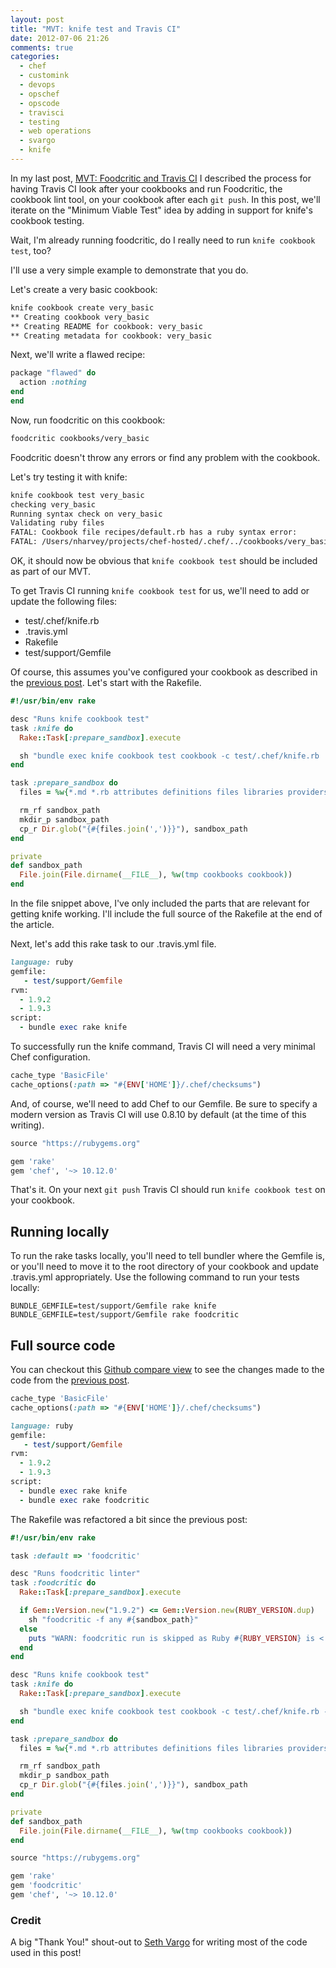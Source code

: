 ```yaml
---
layout: post
title: "MVT: knife test and Travis CI"
date: 2012-07-06 21:26
comments: true
categories: 
  - chef
  - customink
  - devops
  - opschef
  - opscode
  - travisci
  - testing
  - web operations
  - svargo
  - knife
---
```

In my last post, [MVT: Foodcritic and Travis CI](http://nathenharvey.com/blog/2012/05/29/mvt-foodcritic-and-travis-ci/) I described the process for having Travis CI look after your cookbooks and run Foodcritic, the cookbook lint tool, on your cookbook after each `git push`.  In this post, we'll iterate on the "Minimum Viable Test" idea by adding in support for knife's cookbook testing.

Wait, I'm already running foodcritic, do I really need to run `knife cookbook test`, too?

I'll use a very simple example to demonstrate that you do.

Let's create a very basic cookbook:

``` sh
knife cookbook create very_basic
** Creating cookbook very_basic
** Creating README for cookbook: very_basic
** Creating metadata for cookbook: very_basic
```
Next, we'll write a flawed recipe:

``` ruby cookbooks/very_basic/recipes/default.rb
package "flawed" do
  action :nothing
end
end
```

Now, run foodcritic on this cookbook:

``` sh
foodcritic cookbooks/very_basic
``` 

Foodcritic doesn't throw any errors or find any problem with the cookbook.

Let's try testing it with knife:

``` sh
knife cookbook test very_basic
checking very_basic
Running syntax check on very_basic
Validating ruby files
FATAL: Cookbook file recipes/default.rb has a ruby syntax error:
FATAL: /Users/nharvey/projects/chef-hosted/.chef/../cookbooks/very_basic/recipes/default.rb:22: syntax error, unexpected keyword_end, expecting $end
``` 

OK, it should now be obvious that `knife cookbook test` should be included as part of our MVT.  

<!-- more -->

To get Travis CI running `knife cookbook test` for us, we'll need to add or update the following files:

* test/.chef/knife.rb
* .travis.yml
* Rakefile
* test/support/Gemfile

Of course, this assumes you've configured your cookbook as described in the [previous post](http://nathenharvey.com/blog/2012/05/29/mvt-foodcritic-and-travis-ci/).  Let's start with the Rakefile.

``` ruby Rakefile
#!/usr/bin/env rake

desc "Runs knife cookbook test"
task :knife do
  Rake::Task[:prepare_sandbox].execute

  sh "bundle exec knife cookbook test cookbook -c test/.chef/knife.rb  -o #{sandbox_path}/../"
end

task :prepare_sandbox do
  files = %w{*.md *.rb attributes definitions files libraries providers recipes resources templates}

  rm_rf sandbox_path
  mkdir_p sandbox_path
  cp_r Dir.glob("{#{files.join(',')}}"), sandbox_path
end

private
def sandbox_path
  File.join(File.dirname(__FILE__), %w(tmp cookbooks cookbook))
end
```

In the file snippet above, I've only included the parts that are relevant for getting knife working.  I'll include the full source of the Rakefile at the end of the article.

Next, let's add this rake task to our .travis.yml file.

``` ruby .travis.yml
language: ruby
gemfile:
   - test/support/Gemfile
rvm:
  - 1.9.2
  - 1.9.3
script:
  - bundle exec rake knife
```
To successfully run the knife command, Travis CI will need a very minimal Chef configuration.

``` ruby test/.chef/knife.rb
cache_type 'BasicFile'
cache_options(:path => "#{ENV['HOME']}/.chef/checksums")
```

And, of course, we'll need to add Chef to our Gemfile.  Be sure to specify a modern version as Travis CI will use 0.8.10 by default (at the time of this writing).

``` ruby test/support/Gemfile
source "https://rubygems.org"

gem 'rake'
gem 'chef', '~> 10.12.0'
```

That's it.  On your next `git push` Travis CI should run `knife cookbook test` on your cookbook.

## Running locally

To run the rake tasks locally, you'll need to tell bundler where the Gemfile is, or you'll need to move it to the root directory of your cookbook and update .travis.yml appropriately.  Use the following command to run your tests locally:

`BUNDLE_GEMFILE=test/support/Gemfile rake knife`
`BUNDLE_GEMFILE=test/support/Gemfile rake foodcritic`

## Full source code

You can checkout this [Github compare view](https://github.com/customink-webops/percona-install/compare/03b944...d423b14) to see the changes made to the code from the [previous post](http://nathenharvey.com/blog/2012/05/29/mvt-foodcritic-and-travis-ci/).


``` ruby test/.chef/knife.rb
cache_type 'BasicFile'
cache_options(:path => "#{ENV['HOME']}/.chef/checksums")
```

``` ruby .travis.yml
language: ruby
gemfile:
   - test/support/Gemfile
rvm:
  - 1.9.2
  - 1.9.3
script:
  - bundle exec rake knife
  - bundle exec rake foodcritic
```

The Rakefile was refactored a bit since the previous post:

``` ruby Rakefile
#!/usr/bin/env rake

task :default => 'foodcritic'

desc "Runs foodcritic linter"
task :foodcritic do
  Rake::Task[:prepare_sandbox].execute

  if Gem::Version.new("1.9.2") <= Gem::Version.new(RUBY_VERSION.dup)
    sh "foodcritic -f any #{sandbox_path}"
  else
    puts "WARN: foodcritic run is skipped as Ruby #{RUBY_VERSION} is < 1.9.2."
  end
end

desc "Runs knife cookbook test"
task :knife do
  Rake::Task[:prepare_sandbox].execute

  sh "bundle exec knife cookbook test cookbook -c test/.chef/knife.rb -o #{sandbox_path}/../"
end

task :prepare_sandbox do
  files = %w{*.md *.rb attributes definitions files libraries providers recipes resources templates}

  rm_rf sandbox_path
  mkdir_p sandbox_path
  cp_r Dir.glob("{#{files.join(',')}}"), sandbox_path
end

private
def sandbox_path
  File.join(File.dirname(__FILE__), %w(tmp cookbooks cookbook))
end
```

``` ruby test/support/Gemfile
source "https://rubygems.org"

gem 'rake'
gem 'foodcritic'
gem 'chef', '~> 10.12.0'
```

### Credit

A big "Thank You!" shout-out to [Seth Vargo](http://twitter.com/sethvargo) for writing most of the code used in this post!


